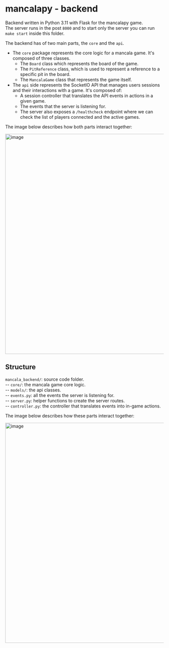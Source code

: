 # mancalapy - backend

Backend written in Python 3.11 with Flask for the mancalapy game.  
The server runs in the post `8000` and to start only the server you can run `make start` inside this folder.

The backend has of two main parts, the `core` and the `api`.  
* The `core` package represents the core logic for a mancala game. It's composed of three classes.
  * The `Board` class which represents the board of the game.
  * The `PitReference` class, which is used to represent a reference to a specific pit in the board.
  * The `MancalaGame` class that represents the game itself.
* The `api` side represents the SocketIO API that manages users sessions and their interactions with a game. It's composed of:
  * A session controller that translates the API events in actions in a given game.
  * The events that the server is listening for.
  * The server also exposes a `/healthcheck` endpoint where we can check the list of players connected and the active games.

The image below describes how both parts interact together:  

<img width="700" alt="image" src="https://user-images.githubusercontent.com/10671410/229759616-44ae1147-785a-43c8-b030-8fb0556b50dc.jpg">

## Structure
`mancala_backend/`: source code folder.  
-- `core/`: the mancala game core logic.  
-- `models/`: the api classes.  
-- `events.py`: all the events the server is listening for.  
-- `server.py`: helper functions to create the server routes.  
-- `controller.py`: the controller that translates events into in-game actions.

The image below describes how these parts interact together:

<img width="700" alt="image" src="https://user-images.githubusercontent.com/10671410/229940497-d9c99aef-f8fe-4e65-b8dc-a22928a51f81.jpg">
